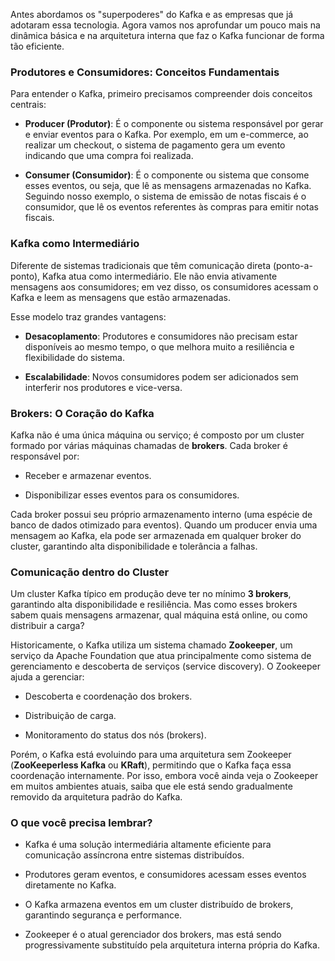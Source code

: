 Antes abordamos os  "superpoderes" do Kafka e as empresas que já adotaram essa tecnologia. Agora vamos nos aprofundar um pouco mais na dinâmica básica e na arquitetura interna que faz o Kafka funcionar de forma tão eficiente.

### Produtores e Consumidores: Conceitos Fundamentais

Para entender o Kafka, primeiro precisamos compreender dois conceitos centrais:

- **Producer (Produtor)**: É o componente ou sistema responsável por gerar e enviar eventos para o Kafka. Por exemplo, em um e-commerce, ao realizar um checkout, o sistema de pagamento gera um evento indicando que uma compra foi realizada.
    
- **Consumer (Consumidor)**: É o componente ou sistema que consome esses eventos, ou seja, que lê as mensagens armazenadas no Kafka. Seguindo nosso exemplo, o sistema de emissão de notas fiscais é o consumidor, que lê os eventos referentes às compras para emitir notas fiscais.
    

### Kafka como Intermediário

Diferente de sistemas tradicionais que têm comunicação direta (ponto-a-ponto), Kafka atua como intermediário. Ele não envia ativamente mensagens aos consumidores; em vez disso, os consumidores acessam o Kafka e leem as mensagens que estão armazenadas.

Esse modelo traz grandes vantagens:

- **Desacoplamento**: Produtores e consumidores não precisam estar disponíveis ao mesmo tempo, o que melhora muito a resiliência e flexibilidade do sistema.
    
- **Escalabilidade**: Novos consumidores podem ser adicionados sem interferir nos produtores e vice-versa.
    

### Brokers: O Coração do Kafka

Kafka não é uma única máquina ou serviço; é composto por um cluster formado por várias máquinas chamadas de **brokers**. Cada broker é responsável por:

- Receber e armazenar eventos.
    
- Disponibilizar esses eventos para os consumidores.
    

Cada broker possui seu próprio armazenamento interno (uma espécie de banco de dados otimizado para eventos). Quando um producer envia uma mensagem ao Kafka, ela pode ser armazenada em qualquer broker do cluster, garantindo alta disponibilidade e tolerância a falhas.

### Comunicação dentro do Cluster

Um cluster Kafka típico em produção deve ter no mínimo **3 brokers**, garantindo alta disponibilidade e resiliência. Mas como esses brokers sabem quais mensagens armazenar, qual máquina está online, ou como distribuir a carga?

Historicamente, o Kafka utiliza um sistema chamado **Zookeeper**, um serviço da Apache Foundation que atua principalmente como sistema de gerenciamento e descoberta de serviços (service discovery). O Zookeeper ajuda a gerenciar:

- Descoberta e coordenação dos brokers.
    
- Distribuição de carga.
    
- Monitoramento do status dos nós (brokers).
    

Porém, o Kafka está evoluindo para uma arquitetura sem Zookeeper (**ZooKeeperless Kafka** ou **KRaft**), permitindo que o Kafka faça essa coordenação internamente. Por isso, embora você ainda veja o Zookeeper em muitos ambientes atuais, saiba que ele está sendo gradualmente removido da arquitetura padrão do Kafka.

### O que você precisa lembrar?

- Kafka é uma solução intermediária altamente eficiente para comunicação assíncrona entre sistemas distribuídos.
    
- Produtores geram eventos, e consumidores acessam esses eventos diretamente no Kafka.
    
- O Kafka armazena eventos em um cluster distribuído de brokers, garantindo segurança e performance.
    
- Zookeeper é o atual gerenciador dos brokers, mas está sendo progressivamente substituído pela arquitetura interna própria do Kafka.